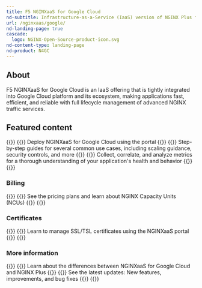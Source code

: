 ```yaml
---
title: F5 NGINXaaS for Google Cloud
nd-subtitle: Infrastructure-as-a-Service (IaaS) version of NGINX Plus for your Google Cloud application stack
url: /nginxaas/google/
nd-landing-page: true
cascade:
  logo: NGINX-Open-Source-product-icon.svg
nd-content-type: landing-page
nd-product: N4GC
---
```


## About

F5 NGINXaaS for Google Cloud is an IaaS offering that is tightly integrated
into Google Cloud platform and its ecosystem, making applications fast, efficient,
and reliable with full lifecycle management of advanced NGINX traffic services.

## Featured content

{{<card-section showAsCards="true" isFeaturedSection="true">}}
  {{<card title="Getting started" titleUrl="/nginxaas/google/getting-started/" icon="power">}}
    Deploy NGINXaaS for Google Cloud using the portal
  {{</card>}}
  {{<card title="Quickstart guides" titleUrl="/nginxaas/google/quickstart/" icon="square-play">}}
    Step-by-step guides for several common use cases, including scaling guidance, security controls, and more
  {{</card>}}
  {{<card title="Logging and monitoring" titleUrl="/nginxaas/google/monitoring/" icon="eye">}}
    Collect, correlate, and analyze metrics for a thorough understanding of your application's health and behavior
  {{</card>}}
{{</card-section>}}

### Billing


{{<card-section showAsCards="true" >}}
  {{<card title="Marketplace billing" titleUrl="/nginxaas/google/billing/overview/" icon="wallet">}}
    See the pricing plans and learn about NGINX Capacity Units (NCUs)
  {{</card>}}
{{</card-section>}}

### Certificates

{{<card-section showAsCards="true" >}}
  {{<card title="Add certificates using the NGINXaaS portal" titleUrl="/nginxaas/google/getting-started/ssl-tls-certificates/ssl-tls-certificates-portal/" icon="shield-check">}}
    Learn to manage SSL/TSL certificates using the NGINXaaS portal
  {{</card>}}
{{</card-section>}}

### More information
{{<card-section showAsCards="true" >}}
  {{<card title="Feature comparison" titleUrl="/nginxaas/google/overview/feature-comparison/" icon="git-compare-arrows">}}
    Learn about the differences between NGINXaaS for Google Cloud and NGINX Plus
  {{</card>}}
  {{<card title="Changelog" titleUrl="/nginxaas/google/changelog/" icon="file-clock">}}
    See the latest updates: New features, improvements, and bug fixes
  {{</card>}}
{{</card-section>}}
